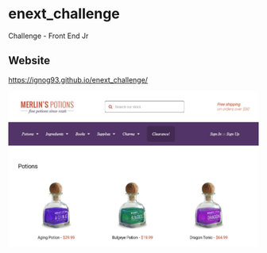 # enext_challenge
Challenge - Front End Jr

## Website

https://ignog93.github.io/enext_challenge/

![Page Screenshot](https://github.com/IgNog93/enext_challenge/blob/master/src/images/screenshot.jpg "This is a screenshot of the challenge")
